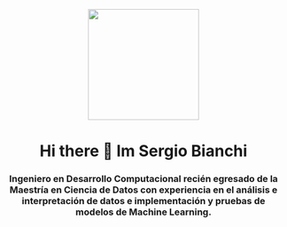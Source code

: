 <div id="header" align="center">
	<img src="https://media.giphy.com/media/6wa5vuYvetU1Jibm13/giphy.gif" width="200" />
</div>
<h1 align="Center"> Hi there 👋 Im Sergio Bianchi</h1>
<h3 align="Center"> Ingeniero en Desarrollo Computacional recién egresado de la Maestría en Ciencia de Datos con experiencia
	en el análisis e interpretación de datos e implementación y pruebas de modelos de Machine Learning.
</h3>

<!--
### Hi there 👋
**sbianchie/sbianchie** is a ✨ _special_ ✨ repository because its `README.md` (this file) appears on your GitHub profile.

Here are some ideas to get you started:

- 🔭 I’m currently working on ...
- 🌱 I’m currently learning ...
- 👯 I’m looking to collaborate on ...
- 🤔 I’m looking for help with ...
- 💬 Ask me about ...
- 📫 How to reach me: ...
- 😄 Pronouns: ...
- ⚡ Fun fact: ...
-->
